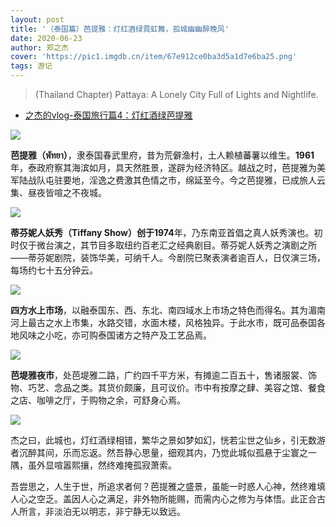 ```yaml
---
layout: post
title: '（泰国篇）芭提雅：灯红酒绿霓虹舞，孤城幽幽醉晚风'
date: 2020-06-23
author: 郑之杰
cover: 'https://pic1.imgdb.cn/item/67e912ce0ba3d5a1d7e6ba25.png'
tags: 游记
---
```


> (Thailand Chapter) Pattaya: A Lonely City Full of Lights and Nightlife.

- [之杰的vlog-泰国旅行篇4：灯红酒绿芭提雅](https://www.bilibili.com/video/BV1rt411z7cR)

![](https://pic1.imgdb.cn/item/67e912ce0ba3d5a1d7e6ba25.png)

**芭提雅（พัทยา）**，隶泰国春武里府，昔为荒僻渔村，土人赖植蕃薯以维生。**1961**年，泰政府察其海滨如月，具天然胜景，遂辟为经济特区。越战之时，芭提雅为美军陆战队屯驻要地，淫逸之费激其色情之市，绵延至今。今之芭提雅，已成旅人云集、昼夜皆喧之不夜城。

![](https://pic1.imgdb.cn/item/67e7cb8d0ba3d5a1d7e66c01.png)

**蒂芬妮人妖秀（Tiffany Show）**创于**1974**年，乃东南亚首倡之真人妖秀演也。初时仅于微台演之，其节目多取纽约百老汇之经典剧目。蒂芬妮人妖秀之演剧之所——蒂芬妮剧院，装饰华美，可纳千人。今剧院已聚表演者逾百人，日仅演三场，每场约七十五分钟云。

![](https://pic1.imgdb.cn/item/67e7cc9e0ba3d5a1d7e66c3e.png)

**四方水上市场**，以融泰国东、西、东北、南四域水上市场之特色而得名。其为湄南河上最古之水上市集，水路交错，水面木楼，风格独异。于此水市，既可品泰国各地风味之小吃，亦可购泰国诸方之特产及工艺品焉。

![](https://pic1.imgdb.cn/item/67e7cef80ba3d5a1d7e66cd4.png)

**芭堤雅夜市**，处芭堤雅二路，广约四千平方米，有摊逾二百五十，售诸服裳、饰物、巧艺、念品之类。其货价颇廉，且可议价。市中有按摩之肆、美容之馆、餐食之店、咖啡之厅，于购物之余，可舒身心焉。

![](https://pic1.imgdb.cn/item/67e7cfbc0ba3d5a1d7e66cee.png)

杰之曰，此城也，灯红酒绿相错，繁华之景如梦如幻，恍若尘世之仙乡，引无数游者沉醉其间，乐而忘返。然吾静心思量，细观其内，乃觉此城似孤悬于尘寰之一隅，虽外显喧嚣熙攘，然终难掩孤寂萧索。

吾尝思之，人生于世，所追求者何？芭提雅之盛景，虽能一时惑人心神，然终难填人心之空乏。盖因人心之满足，非外物所能赐，而需内心之修为与体悟。此正合古人所言，非淡泊无以明志，非宁静无以致远。
